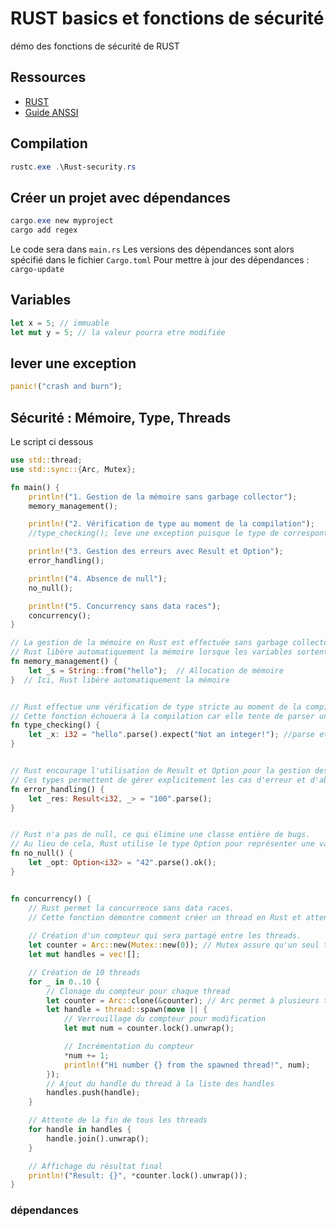 # RUST basics et fonctions de sécurité

démo des fonctions de sécurité de RUST

## Ressources

* [RUST](https://www.rust-lang.org/)
* [Guide ANSSI](https://anssi-fr.github.io/rust-guide/)

## Compilation

```powershell
rustc.exe .\Rust-security.rs
```

## Créer un projet avec dépendances

```powershell
cargo.exe new myproject
cargo add regex
```

Le code sera dans `main.rs`
Les versions des dépendances sont alors spécifié dans le fichier `Cargo.toml`
Pour mettre à jour des dépendances : `cargo-update`

## Variables

```rust
let x = 5; // immuable
let mut y = 5; // la valeur pourra etre modifiée
```

## lever une exception

```rust
panic!("crash and burn");
```


## Sécurité : Mémoire, Type, Threads

Le script ci dessous 

```rust
use std::thread;
use std::sync::{Arc, Mutex};

fn main() {
    println!("1. Gestion de la mémoire sans garbage collector");
    memory_management();

    println!("2. Vérification de type au moment de la compilation");
    //type_checking(); leve une exception puisque le type de correspont pas, lorsque commenté un warning est levé à la compilation

    println!("3. Gestion des erreurs avec Result et Option");
    error_handling();

    println!("4. Absence de null");
    no_null();

    println!("5. Concurrency sans data races");
    concurrency();
}

// La gestion de la mémoire en Rust est effectuée sans garbage collector.
// Rust libère automatiquement la mémoire lorsque les variables sortent de la portée.
fn memory_management() {
    let _s = String::from("hello");  // Allocation de mémoire
}  // Ici, Rust libère automatiquement la mémoire


// Rust effectue une vérification de type stricte au moment de la compilation.
// Cette fonction échouera à la compilation car elle tente de parser une chaîne en entier.
fn type_checking() {
    let _x: i32 = "hello".parse().expect("Not an integer!"); //parse et converti la chaine dans le type addendu
}


// Rust encourage l'utilisation de Result et Option pour la gestion des erreurs.
// Ces types permettent de gérer explicitement les cas d'erreur et d'absence de valeur.
fn error_handling() {
    let _res: Result<i32, _> = "100".parse(); 
}


// Rust n'a pas de null, ce qui élimine une classe entière de bugs.
// Au lieu de cela, Rust utilise le type Option pour représenter une valeur qui peut être absente.
fn no_null() {
    let _opt: Option<i32> = "42".parse().ok();
}


fn concurrency() {
    // Rust permet la concurrence sans data races.
    // Cette fonction démontre comment créer un thread en Rust et attendre qu'il se termine.
    
    // Création d'un compteur qui sera partagé entre les threads.
    let counter = Arc::new(Mutex::new(0)); // Mutex assure qu'un seul thread peut modifier le compteur à la fois.
    let mut handles = vec![];

    // Création de 10 threads
    for _ in 0..10 {
        // Clonage du compteur pour chaque thread
        let counter = Arc::clone(&counter); // Arc permet à plusieurs threads de posséder le compteur.
        let handle = thread::spawn(move || {
            // Verrouillage du compteur pour modification
            let mut num = counter.lock().unwrap();

            // Incrémentation du compteur
            *num += 1;
            println!("Hi number {} from the spawned thread!", num);
        });
        // Ajout du handle du thread à la liste des handles
        handles.push(handle);
    }

    // Attente de la fin de tous les threads
    for handle in handles {
        handle.join().unwrap();
    }

    // Affichage du résultat final
    println!("Result: {}", *counter.lock().unwrap());
}
```

### dépendances
